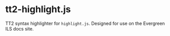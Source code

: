 # tt2-highlight.js
TT2 syntax highlighter for `highlight.js`. Designed for use on the Evergreen ILS docs site.
